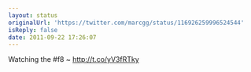 ```yaml
---
layout: status
originalUrl: 'https://twitter.com/marcgg/status/116926259996524544'
isReply: false
date: 2011-09-22 17:26:07
---
```


Watching the #f8 ~ http://t.co/yV3fRTky
